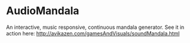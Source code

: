 # AudioMandala
An interactive, music responsive, continuous mandala generator. See it in action here: http://avikazen.com/gamesAndVisuals/soundMandala.html
